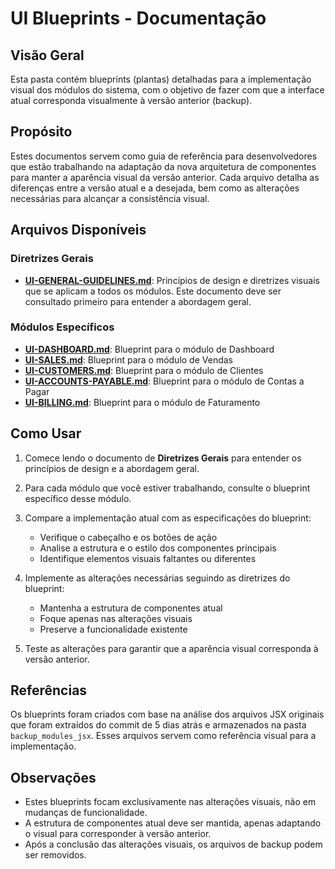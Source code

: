 # UI Blueprints - Documentação

## Visão Geral

Esta pasta contém blueprints (plantas) detalhadas para a implementação visual dos módulos do sistema, com o objetivo de fazer com que a interface atual corresponda visualmente à versão anterior (backup).

## Propósito

Estes documentos servem como guia de referência para desenvolvedores que estão trabalhando na adaptação da nova arquitetura de componentes para manter a aparência visual da versão anterior. Cada arquivo detalha as diferenças entre a versão atual e a desejada, bem como as alterações necessárias para alcançar a consistência visual.

## Arquivos Disponíveis

### Diretrizes Gerais

- **[UI-GENERAL-GUIDELINES.md](./UI-GENERAL-GUIDELINES.md)**: Princípios de design e diretrizes visuais que se aplicam a todos os módulos. Este documento deve ser consultado primeiro para entender a abordagem geral.

### Módulos Específicos

- **[UI-DASHBOARD.md](./UI-DASHBOARD.md)**: Blueprint para o módulo de Dashboard
- **[UI-SALES.md](./UI-SALES.md)**: Blueprint para o módulo de Vendas
- **[UI-CUSTOMERS.md](./UI-CUSTOMERS.md)**: Blueprint para o módulo de Clientes
- **[UI-ACCOUNTS-PAYABLE.md](./UI-ACCOUNTS-PAYABLE.md)**: Blueprint para o módulo de Contas a Pagar
- **[UI-BILLING.md](./UI-BILLING.md)**: Blueprint para o módulo de Faturamento

## Como Usar

1. Comece lendo o documento de **Diretrizes Gerais** para entender os princípios de design e a abordagem geral.

2. Para cada módulo que você estiver trabalhando, consulte o blueprint específico desse módulo.

3. Compare a implementação atual com as especificações do blueprint:
   - Verifique o cabeçalho e os botões de ação
   - Analise a estrutura e o estilo dos componentes principais
   - Identifique elementos visuais faltantes ou diferentes

4. Implemente as alterações necessárias seguindo as diretrizes do blueprint:
   - Mantenha a estrutura de componentes atual
   - Foque apenas nas alterações visuais
   - Preserve a funcionalidade existente

5. Teste as alterações para garantir que a aparência visual corresponda à versão anterior.

## Referências

Os blueprints foram criados com base na análise dos arquivos JSX originais que foram extraídos do commit de 5 dias atrás e armazenados na pasta `backup_modules_jsx`. Esses arquivos servem como referência visual para a implementação.

## Observações

- Estes blueprints focam exclusivamente nas alterações visuais, não em mudanças de funcionalidade.
- A estrutura de componentes atual deve ser mantida, apenas adaptando o visual para corresponder à versão anterior.
- Após a conclusão das alterações visuais, os arquivos de backup podem ser removidos.